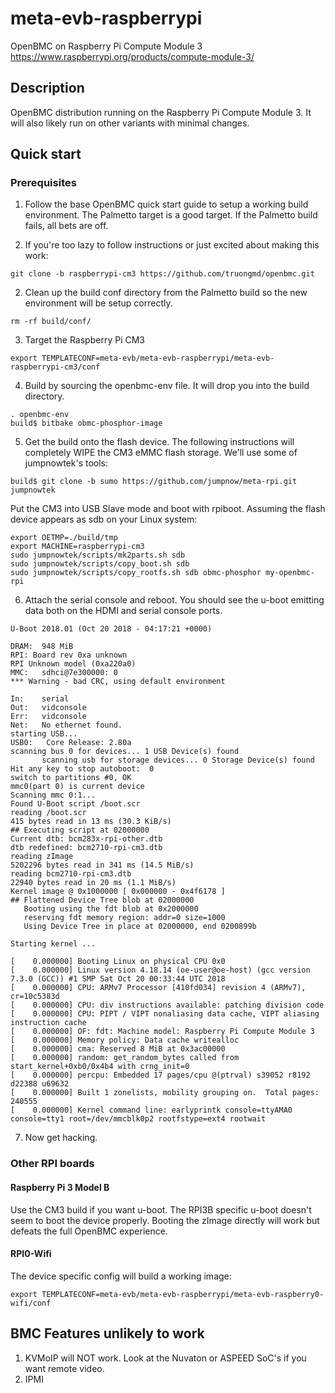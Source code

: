 # meta-evb-raspberrypi

OpenBMC on Raspberry Pi Compute Module 3 <https://www.raspberrypi.org/products/compute-module-3/>

## Description

OpenBMC distribution running on the Raspberry Pi Compute Module 3. It will also likely run on other variants with minimal changes.

## Quick start


### Prerequisites

1. Follow the base OpenBMC quick start guide to setup a working build environment. The Palmetto target is a good target. If the Palmetto build fails, all bets are off.

2. If you're too lazy to follow instructions or just excited about making this work:

```
git clone -b raspberrypi-cm3 https://github.com/truongmd/openbmc.git
```

2. Clean up the build conf directory from the Palmetto build so the new environment will be setup correctly. 
```
rm -rf build/conf/
```

3. Target the Raspberry Pi CM3
```
export TEMPLATECONF=meta-evb/meta-evb-raspberrypi/meta-evb-raspberrypi-cm3/conf
```

4. Build by sourcing the openbmc-env file. It will drop you into the build directory.

```
. openbmc-env
build$ bitbake obmc-phosphor-image
```

5. Get the build onto the flash device. The following instructions will completely WIPE the CM3 eMMC flash storage. We'll use some of jumpnowtek's tools:

```
build$ git clone -b sumo https://github.com/jumpnow/meta-rpi.git jumpnowtek
```

Put the CM3 into USB Slave mode and boot with rpiboot. Assuming the flash device appears as sdb on your Linux system:

```
export OETMP=./build/tmp
export MACHINE=raspberrypi-cm3
sudo jumpnowtek/scripts/mk2parts.sh sdb
sudo jumpnowtek/scripts/copy_boot.sh sdb
sudo jumpnowtek/scripts/copy_rootfs.sh sdb obmc-phosphor my-openbmc-rpi
```

6. Attach the serial console and reboot. You should see the u-boot emitting data both on the HDMI and serial console ports.

```
U-Boot 2018.01 (Oct 20 2018 - 04:17:21 +0000)

DRAM:  948 MiB
RPI: Board rev 0xa unknown
RPI Unknown model (0xa220a0)
MMC:   sdhci@7e300000: 0
*** Warning - bad CRC, using default environment

In:    serial
Out:   vidconsole
Err:   vidconsole
Net:   No ethernet found.
starting USB...
USB0:   Core Release: 2.80a
scanning bus 0 for devices... 1 USB Device(s) found
       scanning usb for storage devices... 0 Storage Device(s) found
Hit any key to stop autoboot:  0
switch to partitions #0, OK
mmc0(part 0) is current device
Scanning mmc 0:1...
Found U-Boot script /boot.scr
reading /boot.scr
415 bytes read in 13 ms (30.3 KiB/s)
## Executing script at 02000000
Current dtb: bcm283x-rpi-other.dtb
dtb redefined: bcm2710-rpi-cm3.dtb
reading zImage
5202296 bytes read in 341 ms (14.5 MiB/s)
reading bcm2710-rpi-cm3.dtb
22940 bytes read in 20 ms (1.1 MiB/s)
Kernel image @ 0x1000000 [ 0x000000 - 0x4f6178 ]
## Flattened Device Tree blob at 02000000
   Booting using the fdt blob at 0x2000000
   reserving fdt memory region: addr=0 size=1000
   Using Device Tree in place at 02000000, end 0200899b

Starting kernel ...

[    0.000000] Booting Linux on physical CPU 0x0
[    0.000000] Linux version 4.18.14 (oe-user@oe-host) (gcc version 7.3.0 (GCC)) #1 SMP Sat Oct 20 00:33:44 UTC 2018
[    0.000000] CPU: ARMv7 Processor [410fd034] revision 4 (ARMv7), cr=10c5383d
[    0.000000] CPU: div instructions available: patching division code
[    0.000000] CPU: PIPT / VIPT nonaliasing data cache, VIPT aliasing instruction cache
[    0.000000] OF: fdt: Machine model: Raspberry Pi Compute Module 3
[    0.000000] Memory policy: Data cache writealloc
[    0.000000] cma: Reserved 8 MiB at 0x3ac00000
[    0.000000] random: get_random_bytes called from start_kernel+0xb0/0x4b4 with crng_init=0
[    0.000000] percpu: Embedded 17 pages/cpu @(ptrval) s39052 r8192 d22388 u69632
[    0.000000] Built 1 zonelists, mobility grouping on.  Total pages: 240555
[    0.000000] Kernel command line: earlyprintk console=ttyAMA0 console=tty1 root=/dev/mmcblk0p2 rootfstype=ext4 rootwait
```

7. Now get hacking.

### Other RPI boards
#### Raspberry Pi 3 Model B

Use the CM3 build if you want u-boot. The RPI3B specific u-boot doesn't seem to boot the device properly. Booting the zImage directly will work but defeats the full OpenBMC experience.

#### RPI0-Wifi

The device specific config will build a working image:
```
export TEMPLATECONF=meta-evb/meta-evb-raspberrypi/meta-evb-raspberry0-wifi/conf
```

## BMC Features unlikely to work

1. KVMoIP will NOT work. Look at the Nuvaton or ASPEED SoC's if you want remote video. 
2. IPMI 
